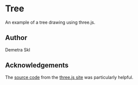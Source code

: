 # Tree 

An example of a tree drawing using three.js. 


## Author 

Demetra Skl

## Acknowledgements

The [source code](https://github.com/mrdoob/three.js/blob/master/examples) from the [three.js site](https://threejs.org/examples/) was particularly helpful.